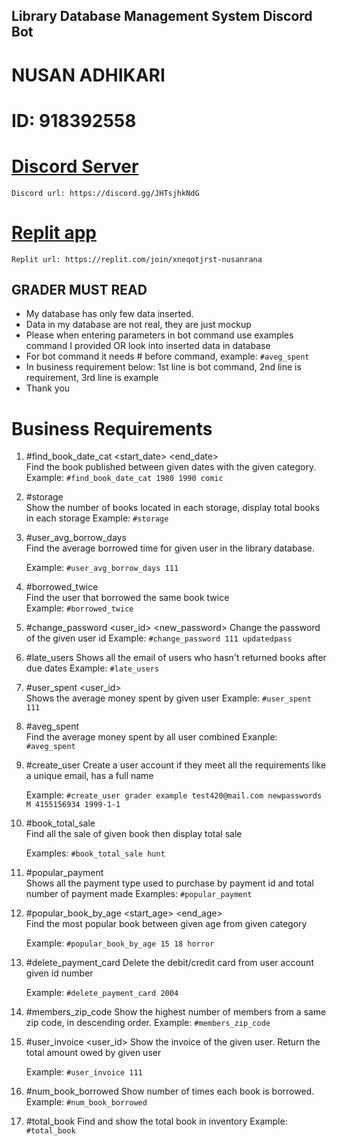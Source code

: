 

## Library Database Management System Discord Bot
# NUSAN ADHIKARI 
# ID: 918392558
# [Discord Server](https://discord.gg/JHTsjhkNdG)
    Discord url: https://discord.gg/JHTsjhkNdG
# [Replit app](https://replit.com/join/xneqotjrst-nusanrana)
    Replit url: https://replit.com/join/xneqotjrst-nusanrana

## GRADER MUST READ
* My database has only few data inserted.
* Data in my database are not real, they are just mockup
* Please when entering parameters in bot command use examples command I provided OR look into inserted data in database
* For bot command it needs # before command, example: ```#aveg_spent```
* In business requirement below: 1st line is bot command, 2nd line is requirement, 3rd line is example 
* Thank you

# Business Requirements

1. #find_book_date_cat <start_date> <end_date> <category>        
    Find the book published between given dates with the given category. 
    Example: ```#find_book_date_cat 1980 1990 comic```

2. #storage                                        
    Show the number of books located in each storage, display total books in each storage
    Example: ```#storage```

3. #user_avg_borrow_days <userID>                     
    Find the average borrowed time for given user in the library database.
    
    Example: ```#user_avg_borrow_days 111```
    

4. #borrowed_twice                 
    Find the user that borrowed the same book twice  
    Example: ```#borrowed_twice```
    
5. #change_password <user_id> <new_password>
    Change the password of the given user id
    Example: ```#change_password 111 updatedpass```

6. #late_users
    Shows all the email of users who hasn't returned books after due dates
    Example: ```#late_users```

7. #user_spent <user_id>                            
    Shows the average money spent by given user
    Example: ```#user_spent 111```

8. #aveg_spent                                       
    Find the average money spent by all user combined
    Exanple: ```#aveg_spent```

9. #create_user <firstname> <lastname> <email> <password> <genderMF> <phonenumber> <dateofbirth> 
    Create a user account if they meet all the requirements like a unique email, has a full name
    
    Example: ```#create_user grader example test420@mail.com newpasswords M 4155156934 1999-1-1```
    

10. #book_total_sale <book title>                                 
    Find all the sale of given book then display total sale
    
    Examples: ```#book_total_sale hunt```

11. #popular_payment                                 
    Shows all the payment type used to purchase by payment id and total number of payment made
    Examples: ```#popular_payment```

12. #popular_book_by_age <start_age> <end_age> <category>  
    Find the most popular book between given age from given category
    
    Example: ```#popular_book_by_age 15 18 horror```

13. #delete_payment_card <payment ID>
    Delete the debit/credit card from user account given id number
    
    Example: ```#delete_payment_card 2004```
 
14. #members_zip_code
    Show the highest number of members from a same zip code, in descending order.
    Example: ```#members_zip_code```

15. #user_invoice <user_id>
    Show the invoice of the given user. Return the total amount owed by given user
    
    Example: ```#user_invoice 111```


16. #num_book_borrowed
    Show number of times each book is borrowed. 
    Example: ```#num_book_borrowed```


17. #total_book
    Find and show the total book in inventory
    Example: ```#total_book```



 





